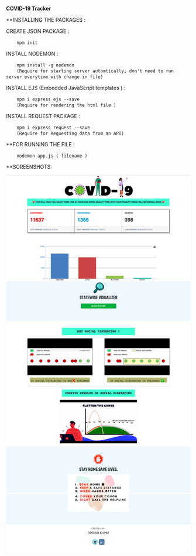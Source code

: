 **COVID-19 Tracker**

**INSTALLING THE PACKAGES :

CREATE JSON PACKAGE :

        npm init

INSTALL NODEMON :

        npm install -g nodemon
        (Require for starting server automtically, don't need to run server everytime with change in file) 
        
INSTALL EJS (Embedded JavaScript templates ) :
        
        npm i express ejs --save
        (Require for rendering the html file )
        
INSTALL REQUEST PACKAGE :

        npm i express request --save
        (Require for Requesting data from an API)
      
**FOR RUNNING THE FILE :

        nodemon app.js ( filename )
        
        
**SCREENSHOTS:

![](public/images/screenshot1.png)
![](public/images/screenshot2.png)
![](public/images/screenshot3.png)
![](public/images/screenshot4.png)
   
        
        
        

        
        
